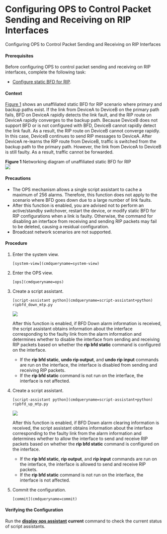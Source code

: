 Configuring OPS to Control Packet Sending and Receiving on RIP Interfaces
=========================================================================

Configuring OPS to Control Packet Sending and Receiving on RIP Interfaces

#### Prerequisites

Before configuring OPS to control packet sending and receiving on RIP interfaces, complete the following task:

* [Configure static BFD for RIP](vrp_rip_cfg_0048.html).


#### Context

[Figure 1](#EN-US_TASK_0000001382327600__fig1274872311373) shows an unaffiliated static BFD for RIP scenario where primary and backup paths exist. If the link from DeviceA to DeviceB on the primary path fails, BFD on DeviceA rapidly detects the link fault, and the RIP route on DeviceA rapidly converges to the backup path. Because DeviceB does not support BFD or is not configured with BFD, DeviceB cannot rapidly detect the link fault. As a result, the RIP route on DeviceB cannot converge rapidly. In this case, DeviceB continues to send RIP messages to DeviceA. After DeviceA re-learns the RIP route from DeviceB, traffic is switched from the backup path to the primary path. However, the link from DeviceA to DeviceB is still faulty. As a result, traffic cannot be forwarded.

**Figure 1** Networking diagram of unaffiliated static BFD for RIP  
![](figure/en-us_image_0000001382168944.png)

#### Precautions

* The OPS mechanism allows a single script assistant to cache a maximum of 256 alarms. Therefore, this function does not apply to the scenario where BFD goes down due to a large number of link faults.
* After this function is enabled, you are advised not to perform an active/standby switchover, restart the device, or modify static BFD for RIP configurations when a link is faulty. Otherwise, the command for disabling an interface from receiving and sending RIP packets may fail to be deleted, causing a residual configuration.
* Broadcast network scenarios are not supported.

#### Procedure

1. Enter the system view.
   
   
   ```
   [system-view](cmdqueryname=system-view)
   ```
2. Enter the OPS view.
   
   
   ```
   [ops](cmdqueryname=ops)
   ```
3. Create a script assistant.
   
   
   ```
   [script-assistant python](cmdqueryname=script-assistant+python) ripbfd_down_mtp.py
   ```
   ![](public_sys-resources/note_3.0-en-us.png) 
   
   After this function is enabled, if BFD Down alarm information is received, the script assistant obtains information about the interface corresponding to the faulty link from the alarm information and determines whether to disable the interface from sending and receiving RIP packets based on whether the **rip bfd static** command is configured on the interface.
   
   * If the **rip bfd static**, **undo rip output**, and **undo rip input** commands are run on the interface, the interface is disabled from sending and receiving RIP packets.
   * If the **rip bfd static** command is not run on the interface, the interface is not affected.
4. Create a script assistant.
   
   
   ```
   [script-assistant python](cmdqueryname=script-assistant+python) ripbfd_up_mtp.py
   ```
   ![](public_sys-resources/note_3.0-en-us.png) 
   
   After this function is enabled, if BFD Down alarm clearing information is received, the script assistant obtains information about the interface corresponding to the faulty link from the alarm information and determines whether to allow the interface to send and receive RIP packets based on whether the **rip bfd static** command is configured on the interface.
   
   * If the **rip bfd static**, **rip output**, and **rip input** commands are run on the interface, the interface is allowed to send and receive RIP packets.
   * If the **rip bfd static** command is not run on the interface, the interface is not affected.
5. Commit the configuration.
   
   
   ```
   [commit](cmdqueryname=commit)
   ```

#### Verifying the Configuration

Run the [**display ops assistant**](cmdqueryname=display+ops+assistant) **current** command to check the current status of script assistants.